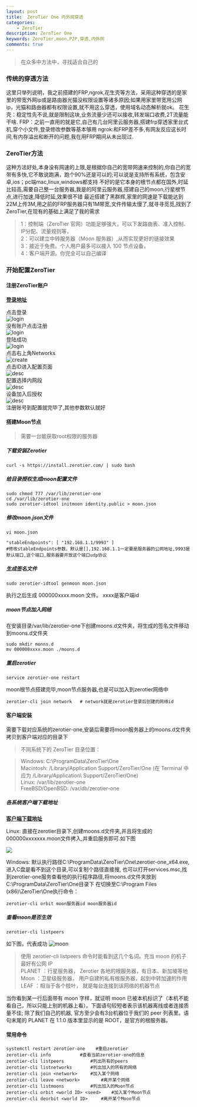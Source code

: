 ```yaml
---
layout: post
title:  ZeroTier One 内外网穿透
categories:
    - ZeroTier
description: ZeroTier One
keywords: ZeroTier,moon,P2P,穿透,内外网
comments: true
---
```


> 在众多中方法中，寻找适合自己的

### 传统的穿透方法
这里只举列说明，我之前搭建的FRP,ngrok,花生壳等方法，采用这种穿透的是家里的带宽外网ip或是路由器光猫没权限设置等诸多原因;如果用家里带宽用公网ip，光猫和路由器都有权限设置,就不用这么穿透，使用域名动态解析就ok。
花生壳：稳定性先不说,就是限制这块,业务流量少还可以接收,转发端口收费,2T流量能干啥.
FRP：之前一直用的就是它,自己有几台阿里云服务器,搭建frp穿透家里台式机,穿个小文件,登录修改参数等基本够用
ngrok:和FRP差不多,有网友反应这长时间,有内存溢出和断开的问题,我在用FRP期间从未出现过.


### ZeroTier方法
这种方法好处,本身没有网速的上限,是根据你自己的宽带网速来控制的,你自己的宽带有多快,它不敢说跑满，跑个90%还是可以的;可以说是支持所有系统，包含安卓,ios；pc端mac,linux,windows都支持
不好的是它本身的根节点都在国外,时延比较高,需要自己整一台服务器,我是的阿里云服务器,搭建自己的moon,行星根节点,进行加速,降低时延,效果很不错
最近搭建了黑群辉,家里的网速是下载能达到22M上传3M,用之前的FRP服务器只有1M带宽,文件传输太慢了,就寻寻觅觅,找到了ZeroTier,在现有的基础上满足了我的需求   

>1：控制端（ZeroTier 官网）功能足够强大，可以下发路由表、准入控制、IP分配、流量规则等，  
2：可以建立中转服务器（Moon 服务器）,从而实现更好的链接效果   
3：接近于免费。个人用户最多可以接入 100 节点设备，    
4：客户端开源。你完全可以自己编译   
    
### 开始配置ZeroTier
#### 注册ZeroTier账户
**[登录地址](https://my.zerotier.com/login)**   

点击登录    
![login](/images/zerotier/login.jpg)  
没有账户点击注册  
![login](/images/zerotier/login1.jpg)   
登陆成功    
![login](/images/zerotier/login2.png)   
点击右上角Networks   
![create](/images/zerotier/create.jpg)      
点击ID进入配置页面  
![desc](/images/zerotier/desc.jpg)  
配置选择内网段     
![desc](/images/zerotier/desc1.jpg)     
设备加入后授权     
![desc](/images/zerotier/desc2.jpg)  
注册账号到配置就完毕了,其他参数默认就好

#### 搭建Moon节点
>需要一台能获取root权限的服务器

##### 下载安装Zerotier    
    
```shell script
curl -s https://install.zerotier.com/ | sudo bash
```         

##### 给目录授权生成moon配置文件   

```shell script
sudo chmod 777 /var/lib/zerotier-one
cd /var/lib/zerotier-one
sudo zerotier-idtool initmoon identity.public > moon.json
```     

##### 修改moon.json文件   

```shell script
vi moon.json

"stableEndpoints": [ "192.168.1.1/9993" ]
#修改stableEndpoints参数，默认是[],192.168.1.1一定要是服务器的公网地址,9993是默认端口,这个端口,服务器要开放这个端口udp协议
```     

##### 生成签名文件      

```shell script
sudo zerotier-idtool genmoon moon.json
```     

执行之后生成 000000xxxx.moon 文件。 xxxx是客户端id

##### moon节点加入网络    
在安装目录/var/lib/zerotier-one下创建moons.d文件夹，将生成的签名文件移动到moons.d文件夹   

```shell script
sudo mkdir monns.d 
mv 000000xxxx.moon ./moons.d 
```     

##### 重启zerotier    

```shell script
service zerotier-one restart 
```     
moon根节点搭建完毕,moon节点服务器,也是可以加入到zerotier网络中    
  
```shell script
zerotier-cli join network   # network就是zerotier登录后创建的网络id
```

#### 客户端安装      

需要下载对应系统的zerotier-one,安装后需要将moon服务器上的moons.d文件夹拷贝到客户端对应的目录下     

>不同系统下的 ZeroTier 目录位置：  

>Windows: C:\ProgramData\ZeroTier\One   
Macintosh: /Library/Application Support/ZeroTier/One (在 Terminal 中应为 /Library/Application\ Support/ZeroTier/One)    
Linux: /var/lib/zerotier-one    
FreeBSD/OpenBSD: /var/db/zerotier-one   

#####   各系统客户端下载地址  

**[客户端下载地址](https://www.zerotier.com/download/)**

Linux:  直接在zerotier目录下,创建moons.d文件夹,并且将生成的000000xxxxxxx.moon文件拷入,并重启服务即可.如下图    

![](/images/zerotier/liunx.png)

Windows: 默认执行路径C:\ProgramData\ZeroTier\One\zerotier-one_x64.exe, 进入C盘是看不到这个目录,可以复制个路径直接搜,
也可以打开services.msc,找到zerotier-one服务查看他的执行程序路径,将moons.d文件夹放到C:\ProgramData\ZeroTier\One目录下
在切换至C:\Program Files (x86)\ZeroTier\One执行命令：  
  
```shell script
zerotier-cli orbit moon服务器id moon服务器id
```

#####  查看moon是否生效   

```shell script
zerotier-cli listpeers
```
如下图，代表成功
![moon](/images/zerotier/win7.png)  

>使用 zerotier-cli listpeers 命令时能看到这几个名词。充当 moon 的机子最好有公网 IP      
PLANET  ：行星服务器， Zerotier 各地的根服务器，有日本、新加坡等地      
Moon    ：卫星级服务器，    用户自建的私有根服务器，起到中转加速的作用       
LEAF    ：相当于各个枝叶，   就是每台连接到该网络的机器节点     

当你看到某一行后面带有 moon 字样，就证明 moon 已被本机标识了（本机不能看自己，所以只能上别的机器上看）。下面语句较短者表示该机器离线或者连接质量不佳; 除了我们自己的机器, 官方至少会有3台机器位于我们的 peer 列表里。语句末尾的 PLANET 在 1.1.0 版本里显示的是 ROOT，是官方的根服务器。

#### 常用命令   

```shell script 
systemctl restart zerotier-one    #重启zerotier
zerotier-cli info           #查看当前zerotier-one的信息
zerotier-cli listpeers          #列出所有的peers
zerotier-cli listnetworks       #列出加入的所有的网络
zerotier-cli join <network>     #加入某个网络
zerotier-cli leave <network>        #离开某个网络
zerotier-cli listmoons          #列出加入的Moon节点
zerotier-cli orbit <world ID> <seed>    #加入某个Moon节点
zerotier-cli deorbit <world ID>     #离开某个Moon节点
```

